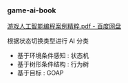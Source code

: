 ### game-ai-book

[游戏人工智能编程案例精粹.pdf - 百度网盘](https://github.com/jeffjade/ProgramBook/blob/master/Program-Book/%E6%B8%B8%E6%88%8F%E4%BA%BA%E5%B7%A5%E6%99%BA%E8%83%BD%E7%BC%96%E7%A8%8B%E6%A1%88%E4%BE%8B%E7%B2%BE%E7%B2%B9.pdf)


根据状态切换类型进行 AI 分类

- 基于环境条件感知 : 状态机
- 基于树形条件结构 : 行为树
- 基于目标 : GOAP